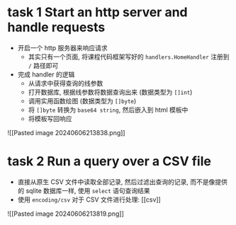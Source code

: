 # task 1 Start an http server and handle requests
- 开启一个 http 服务器来响应请求
	- 其实只有一个页面, 将课程代码框架写好的 `handlers.HomeHandler` 注册到 `/` 路径即可
- 完成 handler 的逻辑
	- 从请求中获得查询的线参数
	- 打开数据库, 根据线参数将数据查询出来 (数据类型为 `[]int`)
	- 调用实用函数绘图 (数据类型为 `[]byte`)
	- 将 `[]byte` 转换为 `base64 string`, 然后嵌入到 html 模板中
	- 将模板写回响应

![[Pasted image 20240606213838.png]]

# task 2 Run a query over a CSV file
- 直接从原生 CSV 文件中读取全部记录, 然后过滤出查询的记录, 而不是像提供的 sqlite 数据库一样, 使用 `select` 语句查询结果
- 使用 `encoding/csv` 对于 CSV 文件进行处理: [[csv]]

![[Pasted image 20240606213819.png]]